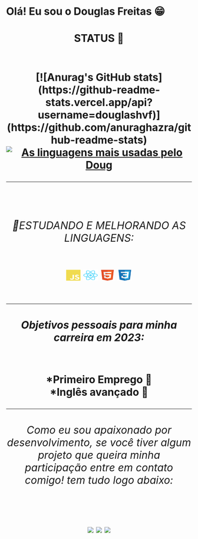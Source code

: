 <h1> Olá! Eu sou o Douglas Freitas 😁<h1> 

  
  
 <div align="center">
   <h4>STATUS 🚧 </h4> </br>
          [![Anurag's GitHub stats](https://github-readme-stats.vercel.app/api?username=douglashvf)](https://github.com/anuraghazra/github-readme-stats)
    
<a href="https://github.com/poveii/github-readme-stats" target="_blank" rel="noreferrer noopener">
<img height="150rem" src="https://github-readme-stats.vercel.app/api/top-langs/?username=douglashvf&layout=compact&theme=swift" alt="As linguagens mais usadas pelo Doug" />
    </a>
  </div>  
  <hr/>
<div style="display: inline_block" align="center"><br>
  <h6>🌱ESTUDANDO E MELHORANDO AS LINGUAGENS:<br></h6>
  
  <img align="center" alt="Rafa-Js" height="30" width="40" src="https://raw.githubusercontent.com/devicons/devicon/master/icons/javascript/javascript-plain.svg">
  <img align="center" alt="Rafa-React" height="30" width="40" src="https://raw.githubusercontent.com/devicons/devicon/master/icons/react/react-original.svg">
  <img align="center" alt="Rafa-HTML" height="30" width="40" src="https://raw.githubusercontent.com/devicons/devicon/master/icons/html5/html5-original.svg">
  <img align="center" alt="Rafa-CSS" height="30" width="40" src="https://raw.githubusercontent.com/devicons/devicon/master/icons/css3/css3-original.svg">
</div>

  </br>
<hr size="6"> 
<div align="center"> 
  <h5>Objetivos pessoais para minha carreira em 2023:</h5><br>
    <h8>*Primeiro Emprego 🔨</br>
    *Inglês avançado 🔨</br></h8>
  <hr>
<h6>Como eu sou apaixonado por desenvolvimento, se você tiver algum projeto que queira minha participação entre em contato comigo! tem tudo logo abaixo:<br/></h6><br/>
  <a href="https://www.instagram.com/douglashvf/" target="_blank"><img src="https://img.shields.io/badge/-Instagram-%23E4405F?style=for-the-badge&logo=instagram&logoColor=white" target="_blank"></a>
  <a href = "mailto:douglashvf13@gmail.com"><img src="https://img.shields.io/badge/-Gmail-%23333?style=for-the-badge&logo=gmail&logoColor=white" target="_blank"></a>
  <a href="https://www.linkedin.com/in/douglas-vieira-182081187/" target="_blank"><img src="https://img.shields.io/badge/-LinkedIn-%230077B5?style=for-the-badge&logo=linkedin&logoColor=white" target="_blank"></a> 
